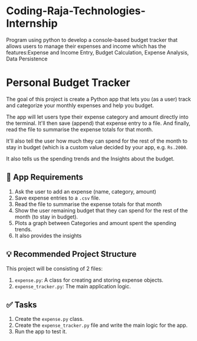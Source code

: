 # Coding-Raja-Technologies-Internship
Program using python to develop a console-based budget tracker that allows users to manage their expenses and income which has the features:Expense and Income Entry, Budget Calculation, Expense Analysis, Data Persistence

# Personal Budget Tracker

The goal of this project is create a Python app that lets you (as a user) track and categorize your monthly expenses and help you budget.

The app will let users type their expense category and amount directly into the terminal. It'll then save (append) that expense entry to a file. And finally, read the file to summarise the expense totals for that month.

It'll also tell the user how much they can spend for the rest of the month to stay in budget (which is a custom value decided by your app, e.g. `Rs.2000`.

It also tells us the spending trends and the Insights about the budget.

## 🎯 App Requirements

1. Ask the user to add an expense (name, category, amount)
2. Save expense entries to a `.csv` file.
3. Read the file to summarise the expense totals for that month
4. Show the user remaining budget that they can spend for the rest of the month (to stay in budget).
5. Plots a graph between Categories and amount spent the spending trends.
6. It also provides the insights

## 💡 Recommended Project Structure

This project will be consisting of 2 files:

1. `expense.py`: A class for creating and storing expense objects.
2. `expense_tracker.py`: The main application logic.

## ✅ Tasks

1. Create the `expense.py` class.
2. Create the `expense_tracker.py` file and write the main logic for the app.
3. Run the app to test it.

